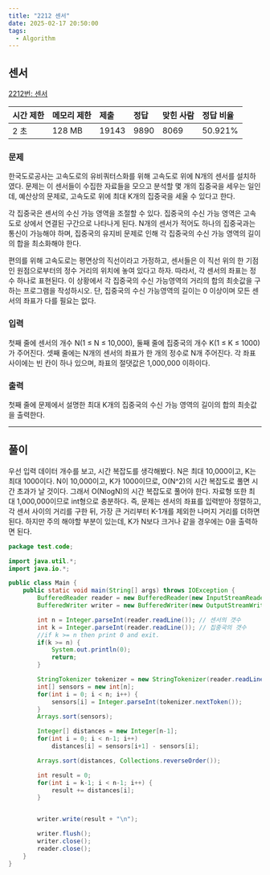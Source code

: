 ```yaml
---
title: "2212 센서"
date: 2025-02-17 20:50:00
tags: 
  - Algorithm
---
```



## 센서

[2212번: 센서](https://www.acmicpc.net/problem/2212)


| 시간 제한 | 메모리 제한 | 제출     | 정답    | 맞힌 사람 | 정답 비율   |
|:------|:-------|:-------|:------|:------|:--------|
| 2 초   | 128 MB | 19143 | 9890 | 8069 | 50.921% |

### 문제

한국도로공사는 고속도로의 유비쿼터스화를 위해 고속도로 위에 N개의 센서를 설치하였다. 문제는 이 센서들이 수집한 자료들을 모으고 분석할 몇 개의 집중국을 세우는 일인데, 예산상의 문제로, 고속도로 위에 최대 K개의 집중국을 세울 수 있다고 한다.

각 집중국은 센서의 수신 가능 영역을 조절할 수 있다. 집중국의 수신 가능 영역은 고속도로 상에서 연결된 구간으로 나타나게 된다. N개의 센서가 적어도 하나의 집중국과는 통신이 가능해야 하며, 집중국의 유지비 문제로 인해 각 집중국의 수신 가능 영역의 길이의 합을 최소화해야 한다.

편의를 위해 고속도로는 평면상의 직선이라고 가정하고, 센서들은 이 직선 위의 한 기점인 원점으로부터의 정수 거리의 위치에 놓여 있다고 하자. 따라서, 각 센서의 좌표는 정수 하나로 표현된다. 이 상황에서 각 집중국의 수신 가능영역의 거리의 합의 최솟값을 구하는 프로그램을 작성하시오. 단, 집중국의 수신 가능영역의 길이는 0 이상이며 모든 센서의 좌표가 다를 필요는 없다.

### 입력

첫째 줄에 센서의 개수 N(1 ≤ N ≤ 10,000), 둘째 줄에 집중국의 개수 K(1 ≤ K ≤ 1000)가 주어진다. 셋째 줄에는 N개의 센서의 좌표가 한 개의 정수로 N개 주어진다. 각 좌표 사이에는 빈 칸이 하나 있으며, 좌표의 절댓값은 1,000,000 이하이다.

### 출력

첫째 줄에 문제에서 설명한 최대 K개의 집중국의 수신 가능 영역의 길이의 합의 최솟값을 출력한다.

---

## 풀이

우선 입력 데이터 개수를 보고, 시간 복잡도를 생각해봤다.
N은 최대 10,000이고, K는 최대 1000이다.
N이 10,000이고, K가 1000이므로, O(N^2)의 시간 복잡도로 풀면 시간 초과가 날 것이다.
그래서 O(NlogN)의 시간 복잡도로 풀어야 한다.
자료형 또한 최대 1,000,000이므로 int형으로 충분하다.
즉, 문제는 센서의 좌표를 입력받아 정렬하고, 각 센서 사이의 거리를 구한 뒤, 가장 큰 거리부터 K-1개를 제외한 나머지 거리를 더하면 된다.
하지만 주의 해야할 부분이 있는데, K가 N보다 크거나 같을 경우에는 0을 출력하면 된다.


```java
package test.code;

import java.util.*;
import java.io.*;

public class Main {
    public static void main(String[] args) throws IOException {
        BufferedReader reader = new BufferedReader(new InputStreamReader(System.in));
        BufferedWriter writer = new BufferedWriter(new OutputStreamWriter(System.out));

        int n = Integer.parseInt(reader.readLine()); // 센서의 갯수
        int k = Integer.parseInt(reader.readLine()); // 집중국의 갯수
        //if k >= n then print 0 and exit.
        if(k >= n) {
            System.out.println(0);
            return;
        }

        StringTokenizer tokenizer = new StringTokenizer(reader.readLine());
        int[] sensors = new int[n];
        for(int i = 0; i < n; i++) {
            sensors[i] = Integer.parseInt(tokenizer.nextToken());
        }
        Arrays.sort(sensors);

        Integer[] distances = new Integer[n-1];
        for(int i = 0; i < n-1; i++)
            distances[i] = sensors[i+1] - sensors[i];

        Arrays.sort(distances, Collections.reverseOrder());

        int result = 0;
        for(int i = k-1; i < n-1; i++) {
            result += distances[i];
        }


        writer.write(result + "\n");

        writer.flush();
        writer.close();
        reader.close();
    }
}
```
